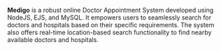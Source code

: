 **Medigo** is a robust online Doctor Appointment System developed using NodeJS, EJS, and MySQL. It empowers users to seamlessly search for doctors and hospitals based on their specific requirements. The system also offers real-time location-based search functionality to find nearby available doctors and hospitals.

